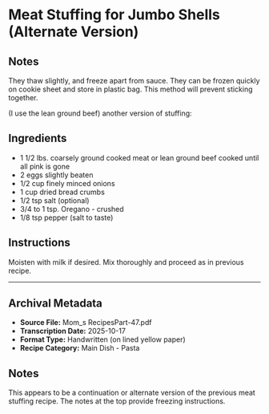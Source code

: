 # Meat Stuffing for Jumbo Shells (Alternate Version)

## Notes

They thaw slightly, and freeze apart from sauce. They can be frozen quickly on cookie sheet and store in plastic bag. This method will prevent sticking together.

(I use the lean ground beef) another version of stuffing:

## Ingredients

- 1 1/2 lbs. coarsely ground cooked meat or lean ground beef cooked until all pink is gone
- 2 eggs slightly beaten
- 1/2 cup finely minced onions
- 1 cup dried bread crumbs
- 1/2 tsp salt (optional)
- 3/4 to 1 tsp. Oregano - crushed
- 1/8 tsp pepper (salt to taste)

## Instructions

Moisten with milk if desired. Mix thoroughly and proceed as in previous recipe.

---

## Archival Metadata

- **Source File:** Mom_s RecipesPart-47.pdf
- **Transcription Date:** 2025-10-17
- **Format Type:** Handwritten (on lined yellow paper)
- **Recipe Category:** Main Dish - Pasta

## Notes

This appears to be a continuation or alternate version of the previous meat stuffing recipe. The notes at the top provide freezing instructions.
